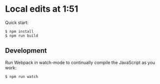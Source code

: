 # Local edits at 1:51

Quick start:

```
$ npm install
$ npm run build
````

## Development

Run Webpack in watch-mode to continually compile the JavaScript as you work:

```
$ npm run watch
```
